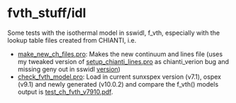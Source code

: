 # fvth_stuff/idl
Some tests with the isothermal model in sswidl, f_vth, especially with the lookup table files created from CHIANTI, i.e.

* [make\_new\_ch\_files.pro](https://github.com/ianan/fvth_stuff/blob/main/idl/make_new_ch_files.pro): Makes the new continuum and lines file (uses my tweaked version of [setup\_chianti\_lines.pro](https://github.com/ianan/fvth_stuff/blob/main/idl/setup_chianti_lines.pro) as chianti\_verion bug and missing geny out in sswidl [version](https://hesperia.gsfc.nasa.gov/ssw/packages/xray/idl/setup_chianti_lines.pro))
* [check\_fvth\_model.pro](https://github.com/ianan/fvth_stuff/blob/main/idl/check_fvth_model.pro): Load in current sunxspex version (v7.1), ospex (v9.1) and newly generated (v10.0.2) and compare the f_vth() models output is [test\_ch\_fvth\_v7910.pdf](https://github.com/ianan/fvth_stuff/blob/main/idl/test_ch_fvth_v7910.pdf).
